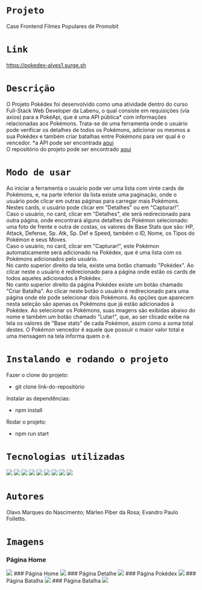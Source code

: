 # `Projeto`
Case Frontend Filmes Populares de Promobit

# `Link`
https://pokedex-alves1.surge.sh


# `Descrição`
O Projeto Pokédex foi desenvolvido como uma atividade dentro do curso Full-Stack Web Developer da Labenu, o qual consiste em requisições (via axios) para a PokéApi, que é uma API pública* com informações relacionadas aos Pokémons.
Trata-se de uma ferramenta onde o usuário pode verificar os detalhes de todos os Pokémons, adicionar os mesmos a sua Pokédex e também criar batalhas entre Pokémons para ver qual é o vencedor.
*a API pode ser encontrada [aqui](https://pokeapi.co/)
</br>
O repositório do projeto pode ser encontrado [aqui](https://github.com/future4code/Alves-pokedex1)

# `Modo de usar`
Ao iniciar a ferramenta o usuário pode ver uma lista com vinte cards de Pokémons, e, na parte inferior da lista existe uma paginação, onde o usuário pode clicar em outras páginas para carregar mais Pokémons. Nestes cards, o usuário pode clicar em "Detalhes" ou em "Capturar!".
</br>
Caso o usuário, no card, clicar em "Detalhes", ele será redirecionado para outra página, onde encontrará alguns detalhes do Pokémon selecionado: uma foto de frente e outra de costas, os valores de Base Stats que são: HP, Attack, Defense, Sp. Atk, Sp. Def e Speed, também o ID, Nome, os Tipos do Pokémon e seus Moves.
</br>
Caso o usuário, no card, clicar em "Capturar!", este Pokémon automaticamente será adicionado na Pokédex, que é uma lista com os Pokémons adicionados pelo usuário.
</br>
No canto superior direito da tela, existe uma botão chamado "Pokédex". Ao clicar neste o usuário é redirecionado para a página onde estão os cards de todos aqueles adicionados à Pokédex.
</br>
No canto superior direito da página Pokédex existe um botão chamado "Criar Batalha". Ao clicar neste botão o usuário é redirecionado para uma página onde ele pode selecionar dois Pokémons. As opções que aparecem nesta seleção são apenas os Pokémons que já estão adicionados à Pokédex. Ao selecionar os Pokémons, suas imagens são exibidas abaixo do nome e também um botão chamado "Lutar!", que, ao ser clicado exibe na tela os valores de "Base stats" de cada Pokémon, assim como a soma total destes. O Pokémon vencedor é aquele que possuir o maior valor total e uma mensagem na tela informa quem o é.

# `Instalando e rodando o projeto`
Fazer o clone do projeto:
- git clone link-do-repositório

Instalar as dependências:
- npm install

Rodar o projeto:
- npm run start

# `Tecnologias utilizadas`
<div>
<img src="https://img.shields.io/badge/Visual_Studio_Code-0078D4?style=for-the-badge&logo=visual%20studio%20code&logoColor=white">
<img src="https://img.shields.io/badge/JavaScript-F7DF1E?style=for-the-badge&logo=javascript&logoColor=black">
<img src="https://img.shields.io/badge/HTML5-E34F26?style=for-the-badge&logo=html5&logoColor=white">
<img src="https://img.shields.io/badge/styled--components-DB7093?style=for-the-badge&logo=styled-components&logoColor=white">
<img src="https://img.shields.io/badge/React-20232A?style=for-the-badge&logo=react&logoColor=61DAFB">
<img src="https://img.shields.io/badge/GIT-E44C30?style=for-the-badge&logo=git&logoColor=white">
<img src="https://img.shields.io/badge/GitHub-100000?style=for-the-badge&logo=github&logoColor=white">
<img src="https://img.shields.io/badge/Markdown-000000?style=for-the-badge&logo=markdown&logoColor=white">
<img src="https://img.shields.io/badge/React_Router-CA4245?style=for-the-badge&logo=react-router&logoColor=white">
</div>

# `Autores`
Olavo Marques do Nascimento; Márleo Piber da Rosa; Evandro Paulo Folletto.

# `Imagens`
### Página Home
<img src="./alves-pokedex1/src/assets/img_readme/site1.png"/>
### Página Home
<img src="./alves-pokedex1/src/assets/img_readme/site2.png"/>
### Página Detalhe
<img src="./alves-pokedex1/src/assets/img_readme/site3.png"/>
### Página Pokédex
<img src="./alves-pokedex1/src/assets/img_readme/site4.png"/>
### Página Batalha
<img src="./alves-pokedex1/src/assets/img_readme/site5.png"/>
### Página Batalha
<img src="./alves-pokedex1/src/assets/img_readme/site6.png"/>